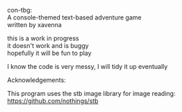 con-tbg:  
A console-themed text-based adventure game  
written by xavenna  

this is a work in progress  
it doesn't work and is buggy  
hopefully it will be fun to play  

I know the code is very messy, I will tidy it up eventually  

Acknowledgements:  

This program uses the stb image library for image reading:  
https://github.com/nothings/stb  